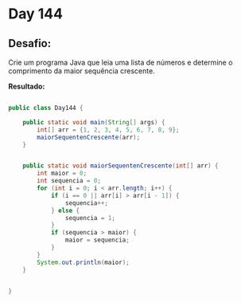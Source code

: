 # Day 144

## Desafio:

Crie um programa Java que leia uma lista de números e determine o comprimento da maior sequência crescente.	

**Resultado:**

```java

public class Day144 {

    public static void main(String[] args) {
        int[] arr = {1, 2, 3, 4, 5, 6, 7, 8, 9};
        maiorSequentenCrescente(arr);
    }


    public static void maiorSequentenCrescente(int[] arr) {
        int maior = 0;
        int sequencia = 0;
        for (int i = 0; i < arr.length; i++) {
            if (i == 0 || arr[i] > arr[i - 1]) {
                sequencia++;
            } else {
                sequencia = 1;
            }
            if (sequencia > maior) {
                maior = sequencia;
            }
        }
        System.out.println(maior);
    }


}
